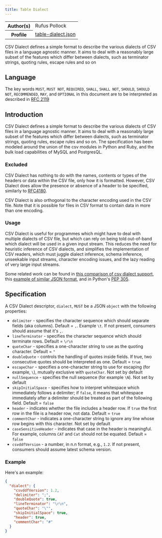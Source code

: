 ```yaml
---
title: Table Dialect
---
```


<table>
  <tr>
    <th>Author(s)</th>
    <td>Rufus Pollock</td>
  </tr>
  <tr>
    <th>Profile</th>
    <td><a href="/profiles/table-dialect.json">table-dialect.json</a></td>
  </tr>
</table>

CSV Dialect defines a simple format to describe the various dialects of CSV files in a language agnostic manner. It aims to deal with a reasonably large subset of the features which differ between dialects, such as terminator strings, quoting rules, escape rules and so on

## Language

The key words <code>MUST</code>, <code>MUST NOT</code>, <code>REQUIRED</code>, <code>SHALL</code>, <code>SHALL NOT</code>, <code>SHOULD</code>, <code>SHOULD NOT</code>, <code>RECOMMENDED</code>, <code>MAY</code>, and <code>OPTIONAL</code> in this document are to be interpreted as described in <a href="https://www.ietf.org/rfc/rfc2119.txt" target="_blank" title="RFC 2119">RFC 2119</a>

## Introduction

CSV Dialect defines a simple format to describe the various dialects of CSV files in a language agnostic manner. It aims to deal with a reasonably large subset of the features which differ between dialects, such as terminator strings, quoting rules, escape rules and so on. The specification has been modeled around the union of the csv modules in Python and Ruby, and the bulk load capabilities of MySQL and PostgresQL.

### Excluded

CSV Dialect has nothing to do with the names, contents or types of the headers or data within the CSV file, only how it is formatted. However, CSV Dialect does allow the presence or absence of a header to be specified, similarly to [RFC4180](http://www.ietf.org/rfc/rfc4180.txt).

CSV Dialect is also orthogonal to the character encoding used in the CSV file. Note that it is possible for files in CSV format to contain data in more than one encoding.

### Usage

CSV Dialect is useful for programmes which might have to deal with multiple dialects of CSV file, but which can rely on being told out-of-band which dialect will be used in a given input stream. This reduces the need for heuristic inference of CSV dialects, and simplifies the implementation of CSV readers, which must juggle dialect inference, schema inference, unseekable input streams, character encoding issues, and the lazy reading of very large input streams.

Some related work can be found in [this comparison of csv dialect support](https://docs.google.com/spreadsheet/ccc?key=0AmU3V2vcPKrIdEhoU1NQSWtoQmJwcUNCelJtdkx2bFE&usp=sharing), this [example of similar JSON format](http://panda.readthedocs.org/en/latest/api.html#data-uploads), and in Python's [PEP 305](http://www.python.org/dev/peps/pep-0305/).

## Specification

A CSV Dialect descriptor, `dialect`, `MUST` be a JSON `object` with the following properties:

- `delimiter` - specifies the character sequence which should separate fields (aka columns). Default = `,`. Example `\t`. If not present, consumers should assume that it's `,`.
- `lineTerminator` - specifies the character sequence which should terminate rows. Default = `\r\n`
- `quoteChar` - specifies a one-character string to use as the quoting character. Default = `"`
- `doubleQuote` - controls the handling of quotes inside fields. If true, two consecutive quotes should be interpreted as one. Default = `true`
- `escapeChar` - specifies a one-character string to use for escaping (for example, `\`), mutually exclusive with `quoteChar`. Not set by default
- `nullSequence` - specifies the null sequence (for example `\N`). Not set by default
- `skipInitialSpace` - specifies how to interpret whitespace which immediately follows a delimiter; if `false`, it means that whitespace immediately after a delimiter should be treated as part of the following field. Default = `false`
- `header` - indicates whether the file includes a header row. If `true` the first row in the file is a header row, not data. Default = `true`
- `commentChar` - indicates a one-character string to ignore any line whose row begins with this character. Not set by default
- `caseSensitiveHeader` - indicates that case in the header is meaningful. For example, columns `CAT` and `Cat` should not be equated. Default = `false`
- `csvddfVersion` - a number, in n.n format, e.g., `1.2`. If not present, consumers should assume latest schema version.

### Example

Here's an example:

```json
{
  "dialect": {
    "csvddfVersion": 1.2,
    "delimiter": ";",
    "doubleQuote": true,
    "lineTerminator": "\r\n",
    "quoteChar": "\"",
    "skipInitialSpace": true,
    "header": true,
    "commentChar": "#"
  }
}
```
